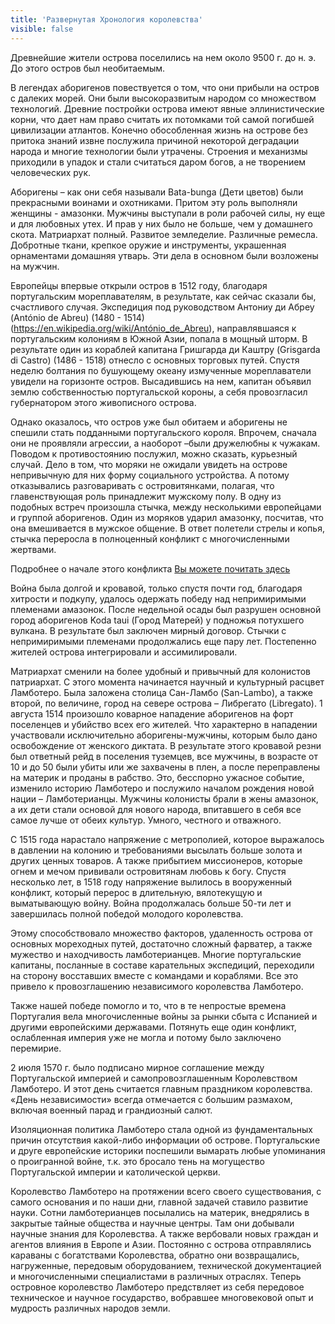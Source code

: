```yaml
---
title: 'Развернутая Хронология королевства'
visible: false
---
```


Древнейшие жители острова поселились на нем около 9500 г. до н. э. До этого остров был необитаемым.



В легендах аборигенов повествуется о том, что они прибыли на остров с далеких морей. Они были высокоразвитым народом со множеством технологий. Древние постройки острова имеют явные эллинистические корни, что дает нам право считать их потомками той самой погибшей цивилизации атлантов. Конечно обособленная жизнь на острове без притока знаний извне послужила причиной некоторой деградации народа и многие технологии были утрачены. Строения и механизмы приходили в упадок и стали считаться даром богов, а не творением человеческих рук.

Аборигены – как они себя называли Bata-bunga (Дети цветов) были прекрасными воинами и охотниками. Притом эту роль выполняли женщины - амазонки. Мужчины выступали в роли рабочей силы, ну еще и для любовных утех. И прав у них было не больше, чем у домашнего скота. Матриархат полный. Развитое земледелие. Различные ремесла. Добротные ткани, крепкое оружие и инструменты, украшенная орнаментами домашняя утварь. Эти дела в основном были возложены на мужчин.



Европейцы впервые открыли остров в 1512 году, благодаря португальским мореплавателям, в результате, как сейчас сказали бы, счастливого случая. Экспедиция под руководством Антониу ди Абреу (António de Abreu) (1480 - 1514) (https://en.wikipedia.org/wiki/António_de_Abreu), направлявшаяся к португальским колониям в Южной Азии, попала в мощный шторм. В результате один из кораблей капитана Гришгарда ди Каштру (Grisgarda di Castro) (1486 - 1518) отнесло с основных торговых путей. Спустя неделю болтания по бушующему океану измученные мореплаватели увидели на горизонте остров. Высадившись на нем, капитан объявил землю собственностью португальской короны, а себя провозгласил губернатором этого живописного острова.



Однако оказалось, что остров уже был обитаем и аборигены не спешили стать подданными португальского короля. Впрочем, сначала они не проявляли агрессии, а наоборот –были дружелюбны к чужакам. Поводом к противостоянию послужил, можно сказать, курьезный случай. Дело в том, что моряки не ожидали увидеть на острове непривычную для них форму социального устройства. А потому отказывались разговаривать с островитянками, полагая, что главенствующая роль принадлежит мужскому полу. В одну из подобных встреч произошла стычка, между несколькими европейцами и группой аборигенов. Один из моряков ударил амазонку, посчитав, что она вмешивается в мужское общение. В ответ полетели стрелы и копья, стычка переросла в полноценный конфликт с многочисленными жертвами.

Подробнее о начале этого конфликта [Вы можете почитать здесь](http://lambopedia.ru/svyashennoe-korolevstvo-lambotero/khronologiya-korolevstva/razvernutaya-khronologiya-korolevstva/iz-putevoditelya-po-lamboterii)

Война была долгой и кровавой, только спустя почти год, благодаря хитрости и подкупу, удалось одержать победу над непримиримыми племенами амазонок. После недельной осады был разрушен основной город аборигенов Koda taui (Город Матерей) у подножья потухшего вулкана. В результате был заключен мирный договор. Стычки с непримиримыми племенами продолжались еще пару лет. Постепенно жителей острова интегрировали и ассимилировали.

Матриархат сменили на более удобный и привычный для колонистов патриархат. С этого момента начинается научный и культурный расцвет Ламботеро. Была заложена столица Сан-Ламбо (San-Lambo), а также второй, по величине, город на севере острова – Либрегато (Libregato). 1 августа 1514 произошло коварное нападение аборигенов на форт поселенцев и убийство всех его жителей. Что характерно в нападении участвовали исключительно аборигены-мужчины, которым было дано освобождение от женского диктата. В результате этого кровавой резни был ответный рейд в поселения туземцев, все мужчины, в возрасте от 10 и до 50 были убиты или же захвачены в плен, а после переправлены на материк и проданы в рабство. Это, бесспорно ужасное событие, изменило историю Ламботеро и послужило началом рождения новой нации – Ламботерианцы. Мужчины колонисты брали в жены амазонок, а их дети стали основой для нового народа, впитавшего в себя все самое лучше от обеих культур. Умного, честного и отважного.



С 1515 года нарастало напряжение с метрополией, которое выражалось в давлении на колонию и требованиями высылать больше золота и других ценных товаров. А также прибытием миссионеров, которые огнем и мечом прививали островитянам любовь к богу. Спустя несколько лет, в 1518 году напряжение вылилось в вооруженный конфликт, который перерос в длительную, вялотекущую и выматывающую войну. Война продолжалась больше 50-ти лет и завершилась полной победой молодого королевства.

Этому способствовало множество факторов, удаленность острова от основных мореходных путей, достаточно сложный фарватер, а также мужество и находчивость ламботерианцев. Многие португальские капитаны, посланные в составе карательных экспедиций, переходили на сторону восставших вместе с командами и кораблями. Все это привело к провозглашению независимого королевства Ламботеро.

Также нашей победе помогло и то, что в те непростые времена Португалия вела многочисленные войны за рынки сбыта с Испанией и другими европейскими державами. Потянуть еще один конфликт, ослабленная империя уже не могла и потому было заключено перемирие.

2 июля 1570 г. было подписано мирное соглашение между Португальской империей и самопровозглашенным Королевством Ламботеро. И этот день считается главным праздником королевства. «День независимости» всегда отмечается с большим размахом, включая военный парад и грандиозный салют.

Изоляционная политика Ламботеро стала одной из фундаментальных причин отсутствия какой-либо информации об острове. Португальские и друге европейские историки поспешили вымарать любые упоминания о проигранной войне, т.к. это бросало тень на могущество Португальской империи и католической церкви.

Королевство Ламботеро на протяжении всего своего существования, с самого основания и по наши дни, главной задачей ставило развитие науки. Сотни ламботерианцев посылались на материк, внедрялись в закрытые тайные общества и научные центры. Там они добывали научные знания для Королевства. А также вербовали новых граждан и агентов влияния в Европе и Азии. Постоянно с острова отправлялись караваны с богатствами Королевства, обратно они возвращались, нагруженные, передовым оборудованием, технической документацией и многочисленными специалистами в различных отраслях. Теперь островное королевство Ламботеро предствляет из себя передовое техническое и научное государство, вобравшее многовековой опыт и мудрость различных народов земли.
 
